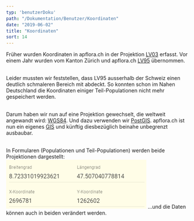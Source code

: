 ```yaml
---
typ: 'benutzerDoku'
path: "/Dokumentation/Benutzer/Koordinaten"
date: "2019-06-02"
title: "Koordinaten"
sort: 14
---
```


Früher wurden Koordinaten in apflora.ch in der Projektion [LV03](https://www.swisstopo.admin.ch/de/wissen-fakten/geodaesie-vermessung/bezugsrahmen/lokal/lv03.html) erfasst. Vor einem Jahr wurden vom Kanton Zürich und apflora.ch [LV95](https://www.swisstopo.admin.ch/de/wissen-fakten/geodaesie-vermessung/bezugsrahmen/lokal/lv95.html) übernommen.<br/><br/>

Leider mussten wir feststellen, dass LV95 ausserhalb der Schweiz einen deutlich schmaleren Bereich mit abdeckt. So konnten schon im Nahen Deutschland die Koordinaten einiger Teil-Populationen nicht mehr gespeichert werden.<br/><br/>

Darum haben wir nun auf eine Projektion gewechselt, die weltweit angewandt wird: [WGS84](https://de.wikipedia.org/wiki/World_Geodetic_System_1984). Und dazu verwenden wir [PostGIS](https://de.wikipedia.org/wiki/PostGIS). apflora.ch ist nun ein eigenes [GIS](https://de.wikipedia.org/wiki/Geoinformationssystem) und künftig diesbezüglich beinahe unbegrenzt ausbaubar.<br/><br/>

In Formularen (Populationen und Teil-Populationen) werden beide Projektionen dargestellt:
![Koordinaten-Felder](_media/coordinates.png)
...und die Daten können auch in beiden verändert werden.